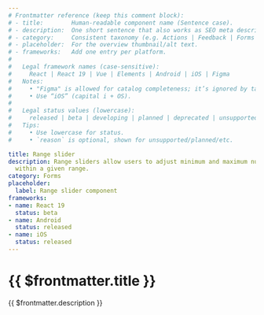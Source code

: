 ```yaml
---
# Frontmatter reference (keep this comment block):
# - title:        Human-readable component name (Sentence case).
# - description:  One short sentence that also works as SEO meta description.
# - category:     Consistent taxonomy (e.g. Actions | Feedback | Forms | Navigation | Data display | Layout | Utilities).
# - placeholder:  For the overview thumbnail/alt text.
# - frameworks:   Add one entry per platform.
#
#   Legal framework names (case-sensitive):
#     React | React 19 | Vue | Elements | Android | iOS | Figma
#   Notes:
#     • "Figma" is allowed for catalog completeness; it’s ignored by tabs/matrix.
#     • Use “iOS” (capital i + OS).
#
#   Legal status values (lowercase):
#     released | beta | developing | planned | deprecated | unsupported
#   Tips:
#     • Use lowercase for status.
#     • `reason` is optional, shown for unsupported/planned/etc.

title: Range slider
description: Range sliders allow users to adjust minimum and maximum numeric values
  within a given range.
category: Forms
placeholder:
  label: Range slider component
frameworks:
- name: React 19
  status: beta
- name: Android
  status: released
- name: iOS
  status: released
---
```


# {{ $frontmatter.title }}
{{ $frontmatter.description }}

<DsComponentStatus align="left" hide-unsupported />

<!--
DsMainTabs — how it works (for authors)

• This page’s tab bar is generated automatically.
• Create one Markdown file per tab in the SAME folder as this index.md.
• Naming: tab_*.md  (examples: tab_overview.md, tab_usage.md, tab_styling.md, tab_code.md, tab_accessibility.md)
• Default order (when unnamed/unnumbered): Overview → Usage → Styling → Code → Accessibility
• To force a custom order, add a number after tab_:
    tab_10-overview.md, tab_20-usage.md, tab_30-styling.md, tab_40-code.md, tab_50-accessibility.md
• Tab label is taken from the tab file’s frontmatter `title:` if present; otherwise it’s derived from the filename.
• Custom tabs are allowed (e.g. tab_experimental.md → “Experimental”).
• No imports needed — the component discovers and renders these files automatically.
• Heading levels: start content in tab files at `##` (H2). The page H1 comes from the main index.md title.
• Code tab: name the file exactly `tab_code.md`.

That’s it — add/edit/remove tab_*.md files and the UI updates on the next build/refresh.
-->
<DsMainTabs />

<component-questions />